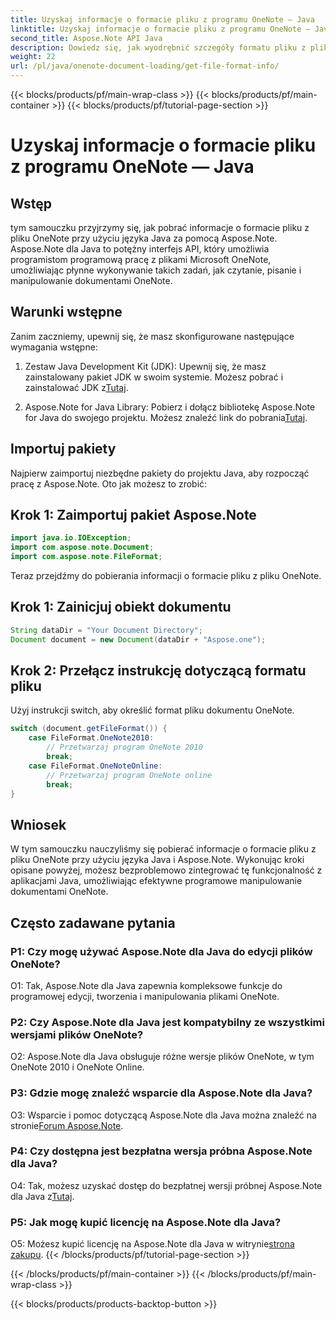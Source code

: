 ```yaml
---
title: Uzyskaj informacje o formacie pliku z programu OneNote — Java
linktitle: Uzyskaj informacje o formacie pliku z programu OneNote — Java
second_title: Aspose.Note API Java
description: Dowiedz się, jak wyodrębnić szczegóły formatu pliku z plików OneNote w Javie za pomocą Aspose.Note. Ulepsz swoje aplikacje Java, postępując zgodnie z tym obszernym samouczkiem.
weight: 22
url: /pl/java/onenote-document-loading/get-file-format-info/
---
```


{{< blocks/products/pf/main-wrap-class >}}
{{< blocks/products/pf/main-container >}}
{{< blocks/products/pf/tutorial-page-section >}}

# Uzyskaj informacje o formacie pliku z programu OneNote — Java

## Wstęp

tym samouczku przyjrzymy się, jak pobrać informacje o formacie pliku z pliku OneNote przy użyciu języka Java za pomocą Aspose.Note. Aspose.Note dla Java to potężny interfejs API, który umożliwia programistom programową pracę z plikami Microsoft OneNote, umożliwiając płynne wykonywanie takich zadań, jak czytanie, pisanie i manipulowanie dokumentami OneNote.

## Warunki wstępne

Zanim zaczniemy, upewnij się, że masz skonfigurowane następujące wymagania wstępne:

1.  Zestaw Java Development Kit (JDK): Upewnij się, że masz zainstalowany pakiet JDK w swoim systemie. Możesz pobrać i zainstalować JDK z[Tutaj](https://www.oracle.com/java/technologies/javase-jdk11-downloads.html).

2.  Aspose.Note for Java Library: Pobierz i dołącz bibliotekę Aspose.Note for Java do swojego projektu. Możesz znaleźć link do pobrania[Tutaj](https://releases.aspose.com/note/java/).

## Importuj pakiety

Najpierw zaimportuj niezbędne pakiety do projektu Java, aby rozpocząć pracę z Aspose.Note. Oto jak możesz to zrobić:

## Krok 1: Zaimportuj pakiet Aspose.Note

```java
import java.io.IOException;
import com.aspose.note.Document;
import com.aspose.note.FileFormat;
```

Teraz przejdźmy do pobierania informacji o formacie pliku z pliku OneNote.

## Krok 1: Zainicjuj obiekt dokumentu

```java
String dataDir = "Your Document Directory";
Document document = new Document(dataDir + "Aspose.one");
```

## Krok 2: Przełącz instrukcję dotyczącą formatu pliku

Użyj instrukcji switch, aby określić format pliku dokumentu OneNote.

```java
switch (document.getFileFormat()) {
    case FileFormat.OneNote2010:
        // Przetwarzaj program OneNote 2010
        break;
    case FileFormat.OneNoteOnline:
        // Przetwarzaj program OneNote online
        break;
}
```

## Wniosek

W tym samouczku nauczyliśmy się pobierać informacje o formacie pliku z pliku OneNote przy użyciu języka Java i Aspose.Note. Wykonując kroki opisane powyżej, możesz bezproblemowo zintegrować tę funkcjonalność z aplikacjami Java, umożliwiając efektywne programowe manipulowanie dokumentami OneNote.

## Często zadawane pytania

### P1: Czy mogę używać Aspose.Note dla Java do edycji plików OneNote?

O1: Tak, Aspose.Note dla Java zapewnia kompleksowe funkcje do programowej edycji, tworzenia i manipulowania plikami OneNote.

### P2: Czy Aspose.Note dla Java jest kompatybilny ze wszystkimi wersjami plików OneNote?

O2: Aspose.Note dla Java obsługuje różne wersje plików OneNote, w tym OneNote 2010 i OneNote Online.

### P3: Gdzie mogę znaleźć wsparcie dla Aspose.Note dla Java?

O3: Wsparcie i pomoc dotyczącą Aspose.Note dla Java można znaleźć na stronie[Forum Aspose.Note](https://forum.aspose.com/c/note/28).

### P4: Czy dostępna jest bezpłatna wersja próbna Aspose.Note dla Java?

 O4: Tak, możesz uzyskać dostęp do bezpłatnej wersji próbnej Aspose.Note dla Java z[Tutaj](https://releases.aspose.com/).

### P5: Jak mogę kupić licencję na Aspose.Note dla Java?

 O5: Możesz kupić licencję na Aspose.Note dla Java w witrynie[strona zakupu](https://purchase.aspose.com/buy).
{{< /blocks/products/pf/tutorial-page-section >}}

{{< /blocks/products/pf/main-container >}}
{{< /blocks/products/pf/main-wrap-class >}}

{{< blocks/products/products-backtop-button >}}
